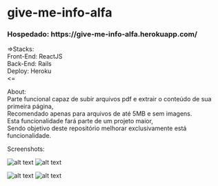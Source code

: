 # give-me-info-alfa
<h3>Hospedado: https://give-me-info-alfa.herokuapp.com/</h3>
<p>
=>Stacks:<br/>
Front-End: ReactJS<br/>
Back-End: Rails<br/>
Deploy: Heroku<br/>
<=<br/>
</p>

<p>
About: <br/> 
Parte funcional capaz de subir arquivos pdf e extrair o conteúdo de sua primeira página,<br/>
Recomendado apenas para arquivos de até 5MB e sem imagens.<br/>
Esta funcionalidade fará parte de um projeto maior,<br/>
Sendo objetivo deste repositório melhorar exclusivamente está funcionalidade.<br/>
</p>

Screenshots:

![alt text](https://github.com/lucasmpbarga/give-me-info-alfa/blob/master/Screenshots/desk_1.png?raw=true)
![alt text](https://github.com/lucasmpbarga/give-me-info-alfa/blob/master/Screenshots/desk_2.png?raw=true)

![alt text](https://github.com/lucasmpbarga/give-me-info-alfa/blob/master/Screenshots/mobile_02.jpeg?raw=true)
![alt text](https://github.com/lucasmpbarga/give-me-info-alfa/blob/master/Screenshots/mobile_01.jpeg?raw=true)

